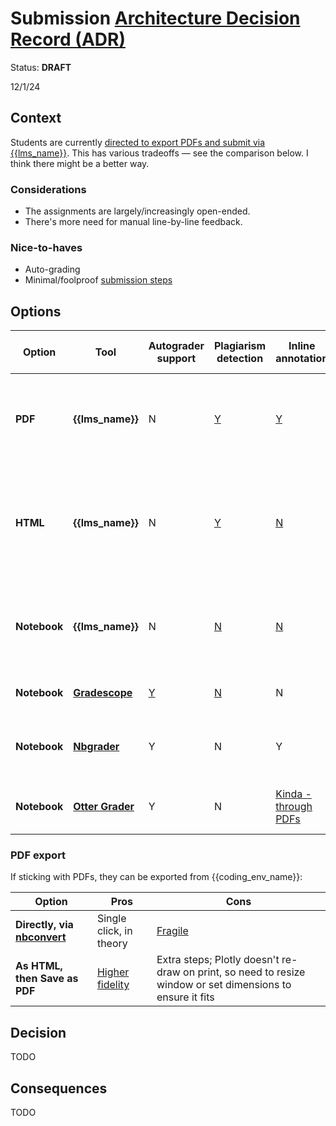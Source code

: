 # Submission [Architecture Decision Record (ADR)](https://18f.gsa.gov/2021/07/06/architecture_decision_records_helpful_now_invaluable_later/)

Status: **DRAFT**

12/1/24

## Context

Students are currently [directed to export PDFs and submit via {{lms_name}}](../../assignments.md#submission). This has various tradeoffs — see the comparison below. I think there might be a better way.

### Considerations

- The assignments are largely/increasingly open-ended.
- There's more need for manual line-by-line feedback.

### Nice-to-haves

- Auto-grading
- Minimal/foolproof [submission steps](../../assignments.md#submission)

## Options

| Option       | Tool                             | Autograder support | Plagiarism detection | Inline annotation                    | Notebooks are interactive                          | Other pros                                                                                                                                   | Other cons                                                                                   |
| ------------ | -------------------------------- | ------------------ | -------------------- | ------------------------------------ | -------------------------------------------------- | -------------------------------------------------------------------------------------------------------------------------------------------- | -------------------------------------------------------------------------------------------- |
| **PDF**      | **{{lms_name}}**                 | N                  | [Y][lms-similarity]  | [Y][annotation]                      | N                                                  | Students are comfortable with {{lms_name}}; avoids "works on my machine"                                                                     | [Plotly needs extra packages][kaleido] and is [fragile][fragile]; long/wide outputs look bad |
| **HTML**     | **{{lms_name}}**                 | N                  | [Y][lms-similarity]  | [N][annotation]                      | Kinda - need to be downloaded                      | Students are comfortable with {{lms_name}}; outputs support scrolling, though that must be done by the student; avoids "works on my machine" | [Plotly rendering broken in v6.0.0][html-render]                                             |
| **Notebook** | **{{lms_name}}**                 | N                  | [N][lms-similarity]  | [N][annotation]                      | Kinda - need to be downloaded                      | Students are comfortable with {{lms_name}}; long outputs are collapsable/scrollable by the {{assistant_name}}                                | Need to be downloaded to be viewed                                                           |
| **Notebook** | [**Gradescope**][gradescope]     | [Y][gs-autograder] | [N][gs-similarity]   | N                                    | [Kinda][gs-interactive] - need to be downloaded    | Supported by both schools                                                                                                                    |                                                                                              |
| **Notebook** | [**Nbgrader**][nbgrader]         | Y                  | N                    | Y                                    | Y                                                  | Pre-installed in NYU {{coding_env_name}}                                                                                                     | Workflow is totally disconnected from {{lms_name}}                                           |
| **Notebook** | [**Otter Grader**][otter-grader] | Y                  | N                    | [Kinda - through PDFs][otter-manual] | N - [manual grading is through PDFs][otter-manual] | Built by Jupyter experts                                                                                                                     | Optimized for autograding over manual feedback                                               |

[lms-similarity]: https://guides.turnitin.com/hc/en-us/articles/23929463501965-File-requirements
[kaleido]: https://plotly.com/python/static-image-export/
[annotation]: https://community.d2l.com/brightspace/kb/articles/3529-evaluate-assignments-using-the-assignments-tool#supported-file-types-for-annotating-submissions
[html-render]: https://github.com/plotly/plotly.py/issues/5012
[gradescope]: https://support.nyu.edu/esc?id=kb_article&sysparm_article=KB0011989
[gs-autograder]: https://gradescope-autograders.readthedocs.io/
[gs-similarity]: https://portal.productboard.com/sz44uvlbbmnviv939g6lvnkd/c/500-code-similarity-support-for-jupyter-notebooks-ipynb-files-
[gs-interactive]: https://portal.productboard.com/sz44uvlbbmnviv939g6lvnkd/c/711-support-html-in-jupyter-notebooks
[nbgrader]: https://nbgrader.readthedocs.io/
[otter-grader]: https://otter-grader.readthedocs.io/
[otter-manual]: https://otter-grader.readthedocs.io/en/latest/pdfs.html

### PDF export

If sticking with PDFs, they can be exported from {{coding_env_name}}:

| Option                                   | Pros                        | Cons                                                                                                       |
| ---------------------------------------- | --------------------------- | ---------------------------------------------------------------------------------------------------------- |
| **Directly, via [nbconvert][nbconvert]** | Single click, in theory     | [Fragile][fragile]                                                                                         |
| **As HTML, then Save as PDF**            | [Higher fidelity][fidelity] | Extra steps; Plotly doesn't re-draw on print, so need to resize window or set dimensions to ensure it fits |

[nbconvert]: https://nbconvert.readthedocs.io/
[fidelity]: https://github.com/jupyterlab/jupyterlab/issues/12113
[fragile]: ../instructor_guide.md#jupyterhub-troubleshooting

## Decision

TODO

## Consequences

TODO
